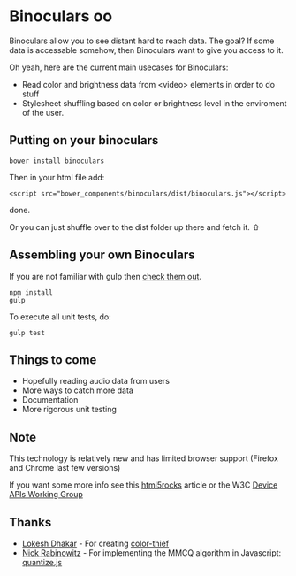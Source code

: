 Binoculars  oo
===============

Binoculars allow you to see distant hard to reach data. The goal? If some data is accessable somehow, then Binoculars want to give you access to it.

Oh yeah, here are the current main usecases for Binoculars:

* Read color and brightness data from &lt;video&gt; elements in order to do stuff
* Stylesheet shuffling based on color or brightness level in the enviroment of the user.


Putting on your binoculars
------------

	bower install binoculars

Then in your html file add:

	<script src="bower_components/binoculars/dist/binoculars.js"></script>

done.

Or you can just shuffle over to the dist folder up there and fetch it. &#8679;


Assembling your own Binoculars
------------------------------

If you are not familiar with gulp then [check them out](http://gulpjs.com/).

	npm install
	gulp

To execute all unit tests, do:

	gulp test


Things to come
---------------

* Hopefully reading audio data from users
* More ways to catch more data
* Documentation
* More rigorous unit testing


Note
-----

This technology is relatively new and has
limited browser support (Firefox and Chrome last few versions)

If you want some more info see this
[html5rocks](http://www.html5rocks.com/en/tutorials/getusermedia/intro/) article or the
W3C [Device APIs Working Group](http://www.w3.org/2009/dap/)

Thanks
-------
* [Lokesh Dhakar](https://github.com/lokesh) -
	For creating [color-thief](https://github.com/lokesh/color-thief)
* [Nick Rabinowitz](https://github.com/nrabinowitz) -
	For implementing the MMCQ algorithm in Javascript:
	[quantize.js](https://gist.github.com/nrabinowitz/1104622)
